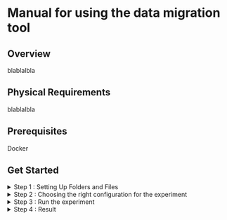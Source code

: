 
# Manual for using the data migration tool 

## Overview
blablalbla

## Physical Requirements
blablalbla


## Prerequisites

Docker


 ## Get Started

<details><summary> Step 1 : Setting Up Folders and Files</summary>
.
├── data/
│   ├── file1.txt
│   ├── file2.csv
│   └── file3.jpg
├── output/
└── configs/
    └── config.ini

  This is the structure you need to setup first.<br />
  
  **data**    : In this folder you need to put all the files you want to migrate.<br />
  **output**  : All outputs of the experiment will be found here.<br />
  **configs** : All configs of the experiment must be here.<br />
     **config.ini** :  The configuration file you'll need to edit in step 2.

</details>


<details><summary> Step 2 : Choosing the right configuration for the experiment</summary>

In this step, you'll edit the config.ini file in the configs folder.
Copy the template of config.ini from configs/config.ini in this repository and change it according to your needs.

**[remoteServer]**  here you save all SSH credentials of the remote server where to migrate the files

**host** : hostname / IP address of the server
**username** : username of the server
**password** : password of the server
**dataFolder_path** : folder where files are going to be stored on the remote server ( path should always end with / )

**[localServer]**  The migration tool is going to be running on the localServer, But we need the password for this server  to run some sudo commands

**password** : password to run sudo command
**dataFolder_path** : folder where files that are going to be migrated are savedb (path should always end with /). This value should always be data/ since you're saving your files in that folder as specified in step 1.
  
**[experiment]** 


**numberOfExperiments** : how many times each experiment is repeated with the same configuration ( for the accuracy of the results ).

**files** = file1,file2,file3 :  only provide the names of the files. These files must be stored in the data folder specified above.

**limits** = 1,10,1024 : limits should be in bytes 

**compressionTypes** = None,lz4,gzip : compression types can be None, lz4 and gzip

**[output]**

**path** = output/output.csv : path to the file to save the output of the experiments (CSV Format).This value should always be output/something.csv since as specified in step 1, the output of te experiment will be saved in the output folder.

</details>

<details><summary> Step 3 : Run the experiment</summary>

Now everything is ready. 
Go to the root directory of the project and launch this command 
```docker

docker run --privileged --memory="0" --cpus="0" -v "$(pwd)"/data:/app/data -v "$(pwd)"/configs:/app/configs -v "$(pwd)"/output:/app/output fareshamouda/datamigrationbenchmarkingtool

```

this code will run the container with unlimited resources amd launch the experiment.
</details>

<details><summary> Step 4 : Result</summary>

The result of the experiment will be found in output folder in a CSV format file.

</details>